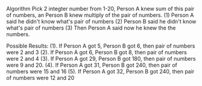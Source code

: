 Algorithm
Pick 2 integter number from 1-20, Person A knew sum of this pair of numbers, an Person B knew multiply of the pair of numbers. 
(1) Person A said he didn't know what's pair of numbers 
(2) Person B said he didn't know what's pair of numbers
(3) Then Person A said now he knew the the numbers. 


Possible Results:
(1). If Person A got 5, Person B got 6, then pair of numbers were 2 and 3
(2). If Person A got 6, Person B got 8, then pair of numbers were 2 and 4
(3). If Person A got 29, Person B got 180, then pair of numbers were 9 and 20. 
(4). If Person A got 31, Person B got 240, then pair of numbers were 15 and 16
(5). If Person A got 32, Person B got 240, then pair of numbers were 12 and 20

